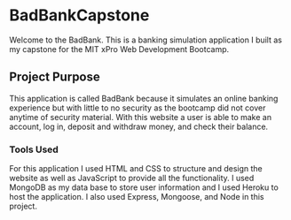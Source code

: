 # BadBankCapstone
 Welcome to the BadBank. This is a banking simulation application I built as my capstone for the MIT xPro Web Development Bootcamp.
 ## Project Purpose
 This application is called BadBank because it simulates an online banking experience but with little to no security as the bootcamp did not cover anytime of security material.
 With this website a user is able to make an account, log in, deposit and withdraw money, and check their balance. 
 ### Tools Used
 For this application I used HTML and CSS to structure and design the website as well as JavaScript to provide all the functionality. I used MongoDB as my data base to store user information and I used Heroku to host the application. I also used Express, Mongoose, and Node in this project.
